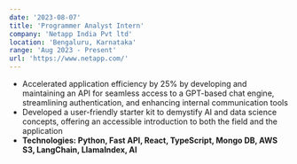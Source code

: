 ```yaml
---
date: '2023-08-07'
title: 'Programmer Analyst Intern'
company: 'Netapp India Pvt ltd'
location: 'Bengaluru, Karnataka'
range: 'Aug 2023 - Present'
url: 'https://www.netapp.com/'
---
```

- Accelerated application efficiency by 25% by developing and maintaining an API for seamless access to a GPT-based chat engine, streamlining authentication, and enhancing internal communication tools
- Developed a user-friendly starter kit to demystify AI and data science concepts, offering an accessible introduction to both the field and the application
- **Technologies: Python, Fast API, React, TypeScript, Mongo DB, AWS S3, LangChain, LlamaIndex, AI**
